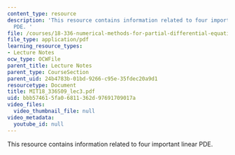 ```yaml
---
content_type: resource
description: 'This resource contains information related to four important linear
  PDE. '
file: /courses/18-336-numerical-methods-for-partial-differential-equations-spring-2009/bbb574615fa06811362d97691709017a_MIT18_336S09_lec3.pdf
file_type: application/pdf
learning_resource_types:
- Lecture Notes
ocw_type: OCWFile
parent_title: Lecture Notes
parent_type: CourseSection
parent_uid: 24b4783b-01bd-9266-c95e-35fdec20a9d1
resourcetype: Document
title: MIT18_336S09_lec3.pdf
uid: bbb57461-5fa0-6811-362d-97691709017a
video_files:
  video_thumbnail_file: null
video_metadata:
  youtube_id: null
---
```

This resource contains information related to four important linear PDE. 

